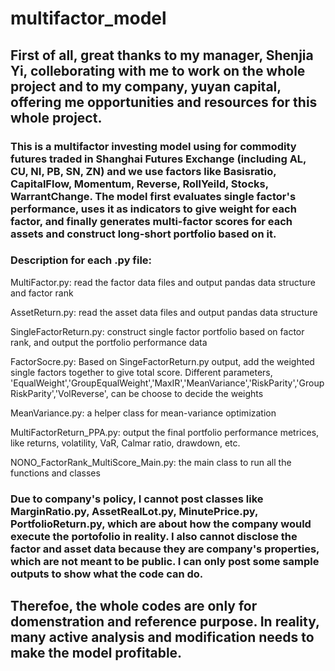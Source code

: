 # multifactor_model
## First of all, great thanks to my manager, Shenjia Yi, colleborating with me to work on the whole project and to my company, yuyan capital, offering me opportunities and resources for this whole project.

### This is a multifactor investing model using for commodity futures traded in Shanghai Futures Exchange (including AL, CU, NI, PB, SN, ZN) and we use factors like Basisratio, CapitalFlow, Momentum, Reverse, RollYeild, Stocks, WarrantChange. The model first evaluates single factor's performance, uses it as indicators to give weight for each factor, and finally generates multi-factor scores for each assets and construct long-short portfolio based on it. 

### Description for each .py file:
MultiFactor.py: read the factor data files and output pandas data structure and factor rank

AssetReturn.py: read the asset data files and output pandas data structure

SingleFactorReturn.py: construct single factor portfolio based on factor rank, and output the portfolio performance data

FactorSocre.py: Based on SingeFactorReturn.py output, add the weighted single factors together to give total score. Different parameters, 'EqualWeight','GroupEqualWeight','MaxIR','MeanVariance','RiskParity','GroupRiskParity','VolReverse', can be choose to decide the weights

MeanVariance.py: a helper class for mean-variance optimization

MultiFactorReturn_PPA.py: output the final portfolio performance metrices, like returns, volatility, VaR, Calmar ratio, drawdown, etc.

NONO_FactorRank_MultiScore_Main.py: the main class to run all the functions and classes

### Due to company's policy, I cannot post classes like MarginRatio.py, AssetRealLot.py, MinutePrice.py, PortfolioReturn.py, which are about how the company would execute the portofolio in reality. I also cannot disclose the factor and asset data because they are company's properties, which are not meant to be public. I can only post some sample outputs to show what the code can do.

## Therefoe, the whole codes are only for domenstration and reference purpose. In reality, many active analysis and modification needs to make the model profitable.
